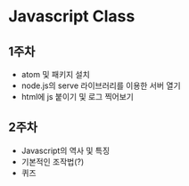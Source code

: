 # Javascript Class

## 1주차
- atom 및 패키지 설치
- node.js의 serve 라이브러리를 이용한 서버 열기
- html에 js 붙이기 및 로그 찍어보기

## 2주차
- Javascript의 역사 및 특징
- 기본적인 조작법(?)
- 퀴즈
